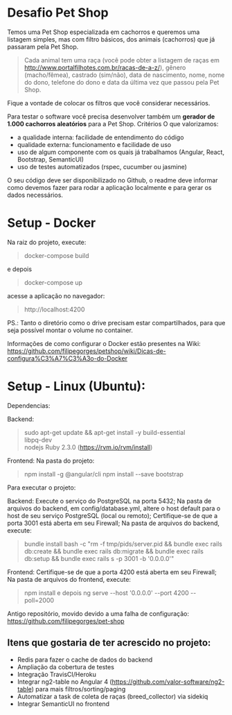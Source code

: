 # Desafio Pet Shop

Temos uma Pet Shop especializada em cachorros e queremos uma listagem simples, mas com filtro básicos, dos animais (cachorros) que já passaram pela Pet Shop.

> Cada animal tem uma raça (você pode obter a listagem de raças em http://www.portalfilhotes.com.br/racas-de-a-z/), gênero (macho/fêmea), castrado (sim/não), data de nascimento, nome, nome do dono, telefone do dono e data da última vez que passou pela Pet Shop.

Fique a vontade de colocar os filtros que você considerar necessários.

Para testar o software você precisa desenvolver também um **gerador de 1.000 cachorros aleatórios** para a Pet Shop.
Critérios
O que valorizamos:
* a qualidade interna: facilidade de entendimento do código
* qualidade externa: funcionamento e facilidade de uso
* uso de algum componente com os quais já trabalhamos (Angular, React, Bootstrap, SemanticUI)
* uso de testes automatizados (rspec, cucumber ou jasmine)

O seu código deve ser disponibilizado no Github, o readme deve informar como devemos fazer para rodar a aplicação localmente e para gerar os dados necessários.

# Setup - Docker

Na raiz do projeto, execute:

> docker-compose build

e depois

> docker-compose up

acesse a aplicação no navegador:

> http://localhost:4200

PS.: Tanto o diretório como o drive precisam estar compartilhados, para que seja possível montar o volume no container.

Informações de como configurar o Docker estão presentes na Wiki: https://github.com/filipegorges/petshop/wiki/Dicas-de-configura%C3%A7%C3%A3o-do-Docker

# Setup - Linux (Ubuntu):

Dependencias:

Backend:
> sudo apt-get update && apt-get install -y 
>   build-essential \
>   libpq-dev \
>   nodejs
Ruby 2.3.0 (https://rvm.io/rvm/install)

Frontend:
Na pasta do projeto:
>  npm install -g @angular/cli
>  npm install --save bootstrap

Para executar o projeto:

Backend: 
  Execute o serviço do PostgreSQL na porta 5432;
  Na pasta de arquivos do backend, em config/database.yml, altere o host default para o host de seu serviço PostgreSQL (local ou remoto);
  Certifique-se de que a porta 3001 está aberta em seu Firewall;
  Na pasta de arquivos do backend, execute:
  > bundle install
  > bash -c "rm -f tmp/pids/server.pid && bundle exec rails db:create && bundle exec rails db:migrate && bundle exec rails db:setup && bundle exec rails s -p 3001 -b '0.0.0.0'"
  
Frontend:
  Certifique-se de que a porta 4200 está aberta em seu Firewall;
  Na pasta de arquivos do frontend, execute:
  > npm install
  e depois
  > ng serve --host '0.0.0.0' --port 4200 --poll=2000
  
  Antigo repositório, movido devido a uma falha de configuração:
  https://github.com/filipegorges/pet-shop
  
  ## Itens que gostaria de ter acrescido no projeto:
  * Redis para fazer o cache de dados do backend
  * Ampliação da cobertura de testes
  * Integração TravisCI/Heroku
  * Integrar ng2-table no Angular 4 (https://github.com/valor-software/ng2-table) para mais filtros/sorting/paging
  * Automatizar a task de coleta de raças (breed_collector) via sidekiq
  * Integrar SemanticUI no frontend
  
